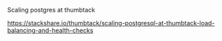 Scaling postgres at thumbtack

https://stackshare.io/thumbtack/scaling-postgresql-at-thumbtack-load-balancing-and-health-checks
